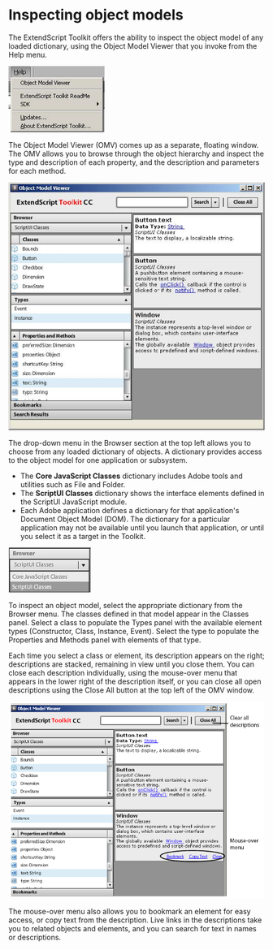 # Inspecting object models

The ExtendScript Toolkit offers the ability to inspect the object model of any loaded dictionary, using the Object Model Viewer that you invoke from the Help menu.

![Help Menu](extendscript-toolkit/_static/02_the-extendscript-toolkit_inspecting-object-models_help-menu.jpg)

The Object Model Viewer (OMV) comes up as a separate, floating window. The OMV allows you to browse through the object hierarchy and inspect the type and description of each property, and the description and parameters for each method.

![Object Model Viewer](extendscript-toolkit/_static/02_the-extendscript-toolkit_inspecting-object-models_omv.jpg)

The drop-down menu in the Browser section at the top left allows you to choose from any loaded dictionary of objects. A dictionary provides access to the object model for one application or subsystem.

- The **Core JavaScript Classes** dictionary includes Adobe tools and utilities such as File and Folder.
- The **ScriptUI Classes** dictionary shows the interface elements defined in the ScriptUI JavaScript module.
- Each Adobe application defines a dictionary for that application's Document Object Model (DOM). The dictionary for a particular application may not be available until you launch that application, or until you select it as a target in the Toolkit.

![Object Model Viewer Dictionary](extendscript-toolkit/_static/02_the-extendscript-toolkit_inspecting-object-models_omv-dictionary.jpg)

To inspect an object model, select the appropriate dictionary from the Browser menu. The classes defined in that model appear in the Classes panel. Select a class to populate the Types panel with the available element types (Constructor, Class, Instance, Event). Select the type to populate the Properties and Methods panel with elements of that type.

Each time you select a class or element, its description appears on the right; descriptions are stacked, remaining in view until you close them. You can close each description individually, using the mouse-over menu that appears in the lower right of the description itself, or you can close all open descriptions using the Close All button at the top left of the OMV window.

![Object Model Viewer](extendscript-toolkit/_static/02_the-extendscript-toolkit_inspecting-object-models_omv-details.png)

The mouse-over menu also allows you to bookmark an element for easy access, or copy text from the description. Live links in the descriptions take you to related objects and elements, and you can search for text in names or descriptions.
